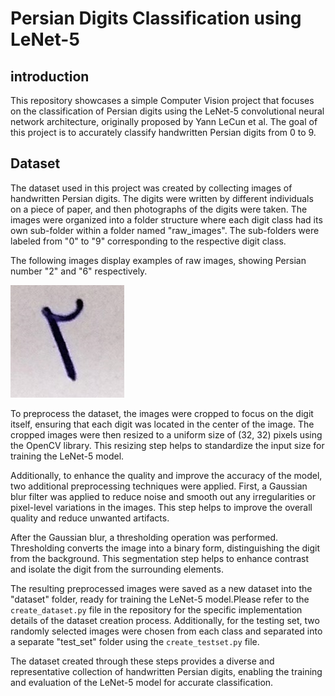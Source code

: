 # Persian Digits Classification using LeNet-5

## introduction
This repository showcases a simple Computer Vision project that focuses on the classification of Persian digits using the LeNet-5 convolutional neural network architecture, originally proposed by Yann LeCun et al. The goal of this project is to accurately classify handwritten Persian digits from 0 to 9.

## Dataset
The dataset used in this project was created by collecting images of handwritten Persian digits. The digits were written by different individuals on a piece of paper, and then photographs of the digits were taken. The images were organized into a folder structure where each digit class had its own sub-folder within a folder named "raw_images". The sub-folders were labeled from "0" to "9" corresponding to the respective digit class.

The following images display examples of raw images, showing Persian number "2" and "6" respectively.
 
![An example from the raw dataset which is number "2" in Persian](https://github.com/pirhooshyaran/persian-digits-classification-using-LeNet5/blob/master/raw_images/2/001.png)

To preprocess the dataset, the images were cropped to focus on the digit itself, ensuring that each digit was located in the center of the image. The cropped images were then resized to a uniform size of (32, 32) pixels using the OpenCV library. This resizing step helps to standardize the input size for training the LeNet-5 model.

Additionally, to enhance the quality and improve the accuracy of the model, two additional preprocessing techniques were applied. First, a Gaussian blur filter was applied to reduce noise and smooth out any irregularities or pixel-level variations in the images. This step helps to improve the overall quality and reduce unwanted artifacts.

After the Gaussian blur, a thresholding operation was performed. Thresholding converts the image into a binary form, distinguishing the digit from the background. This segmentation step helps to enhance contrast and isolate the digit from the surrounding elements.


The resulting preprocessed images were saved as a new dataset into the "dataset" folder, ready for training the LeNet-5 model.Please refer to the `create_dataset.py` file in the repository for the specific implementation details of the dataset creation process. Additionally, for the testing set, two randomly selected images were chosen from each class and separated into a separate "test_set" folder using the `create_testset.py` file.

The dataset created through these steps provides a diverse and representative collection of handwritten Persian digits, enabling the training and evaluation of the LeNet-5 model for accurate classification.